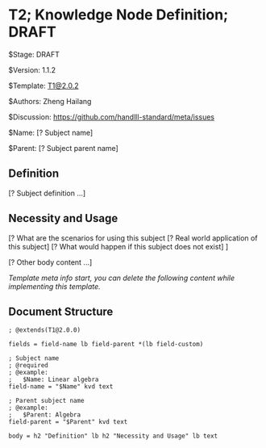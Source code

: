 # T2; Knowledge Node Definition; DRAFT

$Stage: DRAFT

$Version: 1.1.2

$Template: T1@2.0.2

$Authors: Zheng Hailang

$Discussion: https://github.com/handlll-standard/meta/issues

$Name: [? Subject name]

$Parent: [? Subject parent name]

## Definition

[? Subject definition ...]

## Necessity and Usage

[? What are the scenarios for using this subject
    [? Real world application of this subject]
    [? What would happen if this subject does not exist]
]

[? Other body content ...]

*Template meta info start, you can delete the following content while implementing this template.*

## Document Structure

```abnf
; @extends(T1@2.0.0)

fields = field-name lb field-parent *(lb field-custom)

; Subject name
; @required
; @example:
;   $Name: Linear algebra
field-name = "$Name" kvd text

; Parent subject name
; @example:
;   $Parent: Algebra
field-parent = "$Parent" kvd text

body = h2 "Definition" lb h2 "Necessity and Usage" lb text
```
